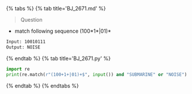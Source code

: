 {% tabs %}
{% tab title='BJ_2671.md' %}

> Question

* match following sequence (100\*1\*|01)*

```txt
Input: 10010111
Output: NOISE
```

{% endtab %}
{% tab title='BJ_2671.py' %}

```py
import re
print(re.match(r"(100+1+|01)+$", input()) and "SUBMARINE" or "NOISE")
```

{% endtab %}
{% endtabs %}

